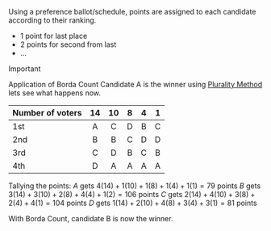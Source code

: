 Using a preference ballot/schedule, points are assigned to each candidate according to their ranking. 
- 1 point for last place
- 2 points for second from last
- ...
>[!Important]
>Application of Borda Count
> Candidate A is the winner using [Plurality Method](Plurality_Method.md) lets see what happens now.
>
>| Number of voters | 14 | 10 | 8 | 4 | 1|
> | --- | :---: | :---: | :---: | :---: | :---: |
> | 1st | A | C | D | B | C |
> | 2nd | B | B | C | D | D |
> | 3rd | C | D | B | C | B |
> | 4th | D | A | A | A | A |
> 
> Tallying the points:
> $A$ gets $4(14)+1(10)+1(8)+1(4)+1(1)=79$ points
> $B$ gets $3(14)+3(10)+2(8)+4(4)+1(2)=106$ points
> $C$ gets $2(14)+4(10)+3(8)+2(4)+4(1)=104$ points
> $D$ gets $1(14)+2(10)+4(8)+3(4)+3(1)=81$ points
> 
> With Borda Count, candidate B is now the winner.

